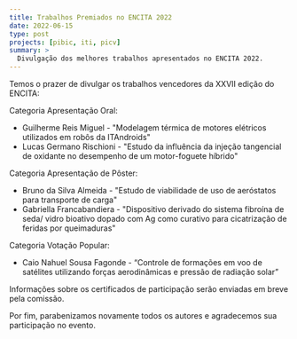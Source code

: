 ```yaml
---
title: Trabalhos Premiados no ENCITA 2022
date: 2022-06-15
type: post
projects: [pibic, iti, picv]
summary: >
  Divulgação dos melhores trabalhos apresentados no ENCITA 2022.
---
```


Temos o prazer de divulgar os trabalhos vencedores da XXVII edição do ENCITA:

Categoria Apresentação Oral:

- Guilherme Reis Miguel - "Modelagem térmica de motores elétricos utilizados em robôs da ITAndroids"
- Lucas Germano Rischioni - "Estudo da influência da injeção tangencial de oxidante no desempenho de um motor-foguete híbrido"

Categoria Apresentação de Pôster:

- Bruno da Silva Almeida - "Estudo de viabilidade de uso de aeróstatos para transporte de carga"
- Gabriella Francabandiera - "Dispositivo derivado do sistema fibroína de seda/ vidro bioativo dopado com Ag como curativo para cicatrização de feridas por queimaduras"

Categoria Votação Popular:

- Caio Nahuel Sousa Fagonde - “Controle de formações em voo de satélites utilizando forças aerodinâmicas e pressão de radiação solar”

Informações sobre os certificados de participação serão enviadas em breve pela comissão.

Por fim, parabenizamos novamente todos os autores e agradecemos sua participação no evento.
